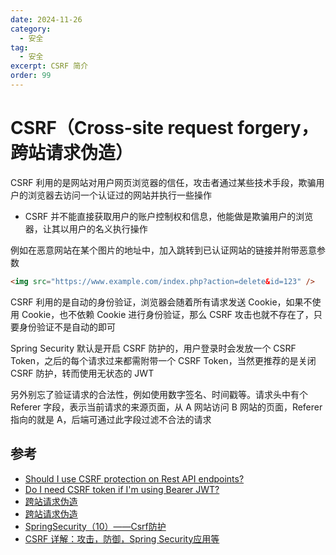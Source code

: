```yaml
---
date: 2024-11-26
category:
  - 安全
tag:
  - 安全
excerpt: CSRF 简介
order: 99
---
```


# CSRF（Cross-site request forgery，跨站请求伪造）

CSRF 利用的是网站对用户网页浏览器的信任，攻击者通过某些技术手段，欺骗用户的浏览器去访问一个认证过的网站并执行一些操作

- CSRF 并不能直接获取用户的账户控制权和信息，他能做是欺骗用户的浏览器，让其以用户的名义执行操作

例如在恶意网站在某个图片的地址中，加入跳转到已认证网站的链接并附带恶意参数

```html
<img src="https://www.example.com/index.php?action=delete&id=123" />
```

CSRF 利用的是自动的身份验证，浏览器会随着所有请求发送 Cookie，如果不使用 Cookie，也不依赖 Cookie 进行身份验证，那么 CSRF 攻击也就不存在了，只要身份验证不是自动的即可

Spring Security 默认是开启 CSRF 防护的，用户登录时会发放一个 CSRF Token，之后的每个请求过来都需附带一个 CSRF Token，当然更推荐的是关闭 CSRF 防护，转而使用无状态的 JWT

另外别忘了验证请求的合法性，例如使用数字签名、时间戳等。请求头中有个 Referer 字段，表示当前请求的来源页面，从 A 网站访问 B 网站的页面，Referer 指向的就是 A，后端可通过此字段过滤不合法的请求

## 参考

- [Should I use CSRF protection on Rest API endpoints?](https://security.stackexchange.com/questions/166724/should-i-use-csrf-protection-on-rest-api-endpoints/166798)
- [Do I need CSRF token if I'm using Bearer JWT?](https://security.stackexchange.com/questions/170388/do-i-need-csrf-token-if-im-using-bearer-jwt)
- [跨站请求伪造](https://zh.wikipedia.org/wiki/%E8%B7%A8%E7%AB%99%E8%AF%B7%E6%B1%82%E4%BC%AA%E9%80%A0)
- [跨站请求伪造](https://developer.mozilla.org/zh-CN/docs/Glossary/CSRF)
- [SpringSecurity（10）——Csrf防护](https://blog.csdn.net/peng_gx/article/details/135714325)
- [CSRF 详解：攻击，防御，Spring Security应用等](https://www.cnblogs.com/pengdai/p/12164754.html)
